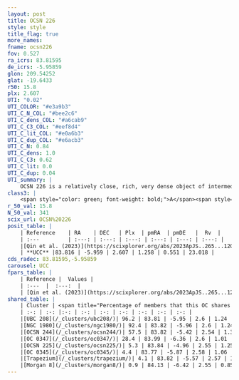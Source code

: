 ```yaml
---
layout: post
title: OCSN 226
style: style
title_flag: true
more_names: 
fname: ocsn226
fov: 0.527
ra_icrs: 83.81595
de_icrs: -5.95859
glon: 209.54252
glat: -19.6433
r50: 15.8
plx: 2.607
UTI: "0.02"
UTI_COLOR: "#e3a9b3"
UTI_C_N_COL: "#bee2c6"
UTI_C_dens_COL: "#a6cab9"
UTI_C_C3_COL: "#eef8d4"
UTI_C_lit_COL: "#e0a6b3"
UTI_C_dup_COL: "#e6acb3"
UTI_C_N: 0.84
UTI_C_dens: 1.0
UTI_C_C3: 0.62
UTI_C_lit: 0.0
UTI_C_dup: 0.04
UTI_summary: |
    OCSN 226 is a relatively close, rich, very dense object of intermediate C3 quality. It was recently reported in the literature.<br><br><span style="color: #99180f; font-weight: bold;">Warning: </span>This is very likely a duplicate object, which shares a large percentage of members with at least one previously reported entry, and a significant percentage with at least one entry reported in the same catalogue.
class3: |
    <span style="color: green; font-weight: bold;">A</span><span style="color: red; font-weight: bold;">C</span>
r_50_val: 15.8
N_50_val: 341
scix_url: OCSN%20226
posit_table: |
    | Reference    | RA    | DEC   | Plx  | pmRA  | pmDE   |  Rv  |
    | :---         | :---: | :---: | :---: | :---: | :---: | :---: |
    |[Qin et al. (2023)](https://scixplorer.org/abs/2023ApJS..265...12Q) | 83.82 | -5.92 | 2.62 | 1.28 | 0.56 | 26.66 |
    | **UCC** |83.816 | -5.959 | 2.607 | 1.258 | 0.551 | 23.018 | 
cds_radec: 83.81595,-5.95859
carousel: UCC
fpars_table: |
    | Reference |  Values |
    | :---  |  :---:  |
    | [Qin et al. (2023)](https://scixplorer.org/abs/2023ApJS..265...12Q) | `E(B-V)=0.07, m-M=8.11, logt=6.75` |
shared_table: |
    | Cluster | <span title="Percentage of members that this OC shares with the ones listed">%</span>   | RA   | DEC   | Plx   | pmRA  | pmDE  | Rv | UTI |
    | :-: | :-: |:-: | :-: | :-: | :-: | :-: | :-: | :-: |
    |[UBC 208](/_clusters/ubc208/)| 96.2 | 83.81 | -5.95 | 2.6 | 1.24 | 0.54 | 23.25 |0.06 |
    |[NGC 1980](/_clusters/ngc1980/)| 92.4 | 83.82 | -5.96 | 2.6 | 1.24 | 0.55 | 20.88 |0.85 |
    |[OCSN 244](/_clusters/ocsn244/)| 57.5 | 83.82 | -5.42 | 2.54 | 1.31 | 0.34 | 22.67 |0.4 |
    |[OC 0347](/_clusters/oc0347/)| 28.4 | 83.99 | -6.36 | 2.6 | 1.01 | 0.32 | 24.19 |0.31 |
    |[OCSN 225](/_clusters/ocsn225/)| 5.3 | 83.84 | -4.96 | 2.55 | 1.25 | -0.08 | 22.73 |0.36 |
    |[OC 0345](/_clusters/oc0345/)| 4.4 | 83.77 | -5.87 | 2.58 | 1.06 | 0.21 | 19.86 |0.03 |
    |[Trapezium](/_clusters/trapezium/)| 4.1 | 83.82 | -5.57 | 2.57 | 1.25 | 0.25 | -12.99 |0.45 |
    |[Morgan 8](/_clusters/morgan8/)| 0.9 | 84.13 | -6.42 | 2.55 | 0.85 | 0.3 | 16.82 |0.32 |
---
```

